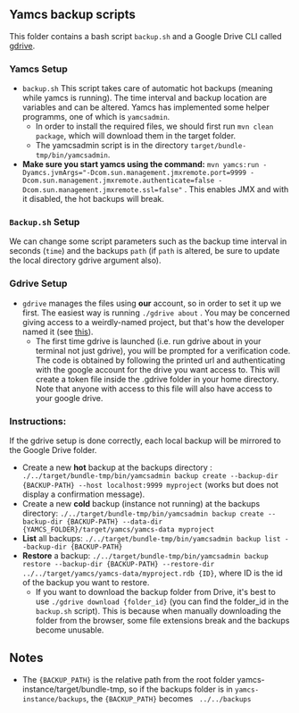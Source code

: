 ## Yamcs backup scripts

This folder contains a bash script `backup.sh` and a Google Drive CLI called [gdrive](https://github.com/prasmussen/gdrive).

### Yamcs Setup

- `backup.sh` This script takes care of automatic hot backups (meaning while yamcs is running). The time interval and backup location are variables and can be altered. Yamcs has implemented some helper programms, one of which is `yamcsadmin`.
  - In order to install the required files, we should first run ` mvn clean package `, which will download them in the target folder.
  - The yamcsadmin script is in the directory `target/bundle-tmp/bin/yamcsadmin`.
- **Make sure you start yamcs using the command:** `mvn yamcs:run -Dyamcs.jvmArgs="-Dcom.sun.management.jmxremote.port=9999 -Dcom.sun.management.jmxremote.authenticate=false -Dcom.sun.management.jmxremote.ssl=false"` . This enables JMX and with it disabled, the hot backups will break.

### `Backup.sh` Setup

We can change some script parameters such as the backup time interval in seconds (`time`) and the backups `path` (if `path` is altered, be sure to update the local directory gdrive argument also).

### Gdrive Setup

- `gdrive` manages the files using **our** account, so in order to set it up we first. The easiest way is running `./gdrive about` . You may be concerned giving access to a weirdly-named project, but that's how the developer named it (see [this](https://github.com/prasmussen/gdrive#news)).
  - The first time gdrive is launched (i.e. run gdrive about in your terminal not just gdrive), you will be prompted for a verification code. The code is obtained by following the printed url and authenticating with the google account for the drive you want access to. This will create a token file inside the .gdrive folder in your home directory. Note that anyone with access to this file will also have access to your google drive.

### Instructions:

If the gdrive setup is done correctly, each local backup will be mirrored to the Google Drive folder.

- Create a new **hot** backup at the backups directory : ` ./../target/bundle-tmp/bin/yamcsadmin backup create --backup-dir {BACKUP-PATH} --host localhost:9999 myproject` (works but does not display a confirmation message).
- Create a new **cold** backup (instance not running) at the backups directory: `./../target/bundle-tmp/bin/yamcsadmin backup create --backup-dir {BACKUP-PATH} --data-dir {YAMCS_FOLDER}/target/yamcs/yamcs-data myproject`
- **List** all backups: `./../target/bundle-tmp/bin/yamcsadmin backup list --backup-dir {BACKUP-PATH}`
- **Restore** a backup: `./../target/bundle-tmp/bin/yamcsadmin backup restore --backup-dir {BACKUP-PATH} --restore-dir ../../target/yamcs/yamcs-data/myproject.rdb {ID}`, where ID is the id of the backup you want to restore.
  - If you want to download the backup folder from Drive, it's best to use `./gdrive download {folder_id}` (you can find the folder_id in the `backup.sh` script). This is because when manually downloading the folder from the browser, some file extensions break and the backups become unusable.

## Notes

- The `{BACKUP_PATH}` is the relative path from the root folder yamcs-instance/target/bundle-tmp, so if the backups folder is in `yamcs-instance/backups`, the `{BACKUP_PATH}` becomes ` ../../backups`
